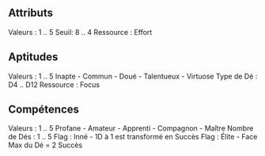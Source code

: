 ## Attributs
Valeurs : 1 .. 5
Seuil: 8 .. 4
Ressource : Effort

## Aptitudes 
Valeurs : 1 .. 5
Inapte - Commun - Doué - Talentueux - Virtuose
Type de Dé : D4 .. D12
Ressource : Focus

## Compétences
Valeurs : 1 .. 5
Profane - Amateur - Apprenti - Compagnon - Maître
Nombre de Dés : 1 .. 5
Flag : Inné - 1D à 1 est transformé en Succès 
Flag : Élite - Face Max du Dé = 2 Succès 